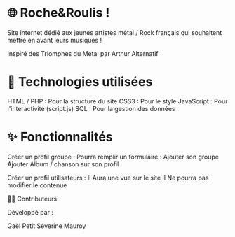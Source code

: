 # 🌐 Roche&Roulis !

Site internet dédié aux jeunes artistes métal / Rock français qui souhaitent mettre en avant leurs musiques !

Inspiré des Triomphes du Métal par Arthur Alternatif


# 🚀 Technologies utilisées

HTML / PHP : Pour la structure du site
CSS3  : Pour le style 
JavaScript : Pour l'interactivité (script.js)
SQL : Pour la gestion des données


# ✨ Fonctionnalités

Créer un profil groupe : 
  Pourra remplir un formulaire :
  Ajouter son groupe
  Ajouter Album / chanson sur son profil 


Créer un profil utilisateurs :
  Il Aura une vue sur le site
  Il Ne pourra pas modifier le contenue 

🧑‍💻 Contributeurs

Développé par :

Gaël Petit
Séverine Mauroy
